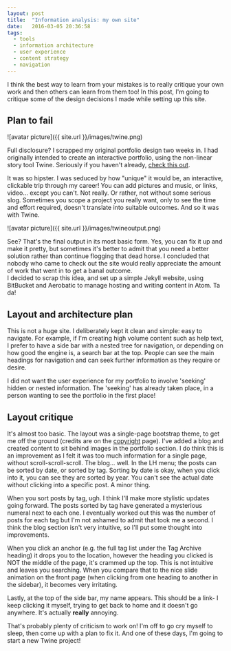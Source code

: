 ```yaml
---
layout: post
title:  "Information analysis: my own site"
date:   2016-03-05 20:36:58
tags:
  - tools
  - information architecture
  - user experience
  - content strategy
  - navigation
---
```


I think the best way to learn from your mistakes is to really critique your own work and then others can learn from them too! In this post, I'm going to critique some of the design decisions I made while setting up this site.

## Plan to fail
![avatar picture]({{ site.url }}/images/twine.png)

Full disclosure? I scrapped my original portfolio design two weeks in. I had originally intended to create an interactive portfolio, using the non-linear story tool Twine. Seriously if you haven't already, [check this out](https://twinery.org/).

It was so hipster. I was seduced by how "unique" it would be, an interactive, clickable trip through my career! You can add pictures and music, or links, video... except you can't. Not really. Or rather, not without some serious slog. Sometimes you scope a project you really want, only to see the time and effort required, doesn't translate into suitable outcomes. And so it was with Twine.

![avatar picture]({{ site.url }}/images/twineoutput.png)

See? That's the final output in its most basic form. Yes, you can fix it up and make it pretty, but sometimes it's better to admit that you need a better solution rather than continue flogging that dead horse. I concluded that nobody who came to check out the site would really appreciate the amount of work that went in to get a banal outcome.   
I decided to scrap this idea, and set up a simple Jekyll website, using BitBucket and Aerobatic to manage hosting and writing content in Atom. Ta da!

## Layout and architecture plan
This is not a huge site. I deliberately kept it clean and simple: easy to navigate. For example, if I'm creating high volume content such as help text, I prefer to have a side bar with a nested tree for navigation, or depending on how good the engine is, a search bar at the top. People can see the main headings for navigation and can seek further information as they require or desire.

I did not want the user experience for my portfolio to involve 'seeking' hidden or nested information. The 'seeking' has already taken place, in a person wanting to see the portfolio in the first place!

## Layout critique
It's almost too basic. The layout was a single-page bootstrap theme, to get me off the ground (credits are on  the [copyright]({{site.url}}/copyright) page). I've added a blog and created content to sit behind images in the portfolio section. I do think this is an improvement as I felt it was too much information for a single page, without scroll-scroll-scroll. The blog... well. In the LH menu; the posts can be sorted by date, or sorted by tag. Sorting by date is okay, when you click into it, you can see they are sorted by year. You can't see the actual date without clicking into a specific post. A minor thing.

When you sort posts by tag, ugh. I think I'll make more stylistic updates going forward. The posts sorted by tag have generated a mysterious numeral next to each one. I eventually worked out this was the number of posts for each tag but I'm not ashamed to admit that took me a second. I think the blog section isn't very intuitive, so I'll put some thought into improvements.

When you click an anchor (e.g. the full tag list under the Tag Archive heading) it drops you to the location, however the heading you clicked is NOT the middle of the page, it's crammed up the top. This is not intuitive and leaves you searching. When you compare that to the nice slide animation on the front page (when clicking from one heading to another in the sidebar), it becomes very irritating.

Lastly, at the top of the side bar, my name appears. This should be a link- I keep clicking it myself, trying to get back to home and it doesn't go anywhere. It's actually **really** annoying. 

That's probably plenty of criticism to work on! I'm off to go cry myself to sleep, then come up with a plan to fix it. And one of these days, I'm going to start a new Twine project!
